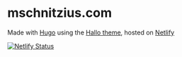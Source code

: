 # mschnitzius.com

Made with [Hugo](https://gohugo.io/) using the [Hallo theme](https://themes.gohugo.io/hallo-hugo/), hosted on [Netlify](https://netlify.app/)

[![Netlify Status](https://api.netlify.com/api/v1/badges/e49b300a-1004-4e2e-925f-c232865cb111/deploy-status)](https://app.netlify.com/sites/keen-swirles-83c9e6/deploys)